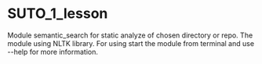 # SUTO_1_lesson

Module semantic_search for static analyze of chosen directory or repo. The module using NLTK library. 
For using start the module from terminal and use --help for more information.
